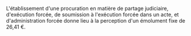 L'établissement d'une procuration en matière de partage judiciaire, d'exécution forcée, de soumission à l'exécution forcée dans un acte, et d'administration forcée donne lieu à la perception d'un émolument fixe de 26,41 €.
